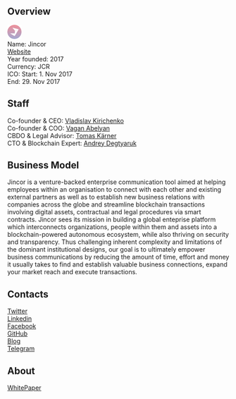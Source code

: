 ## Overview
![logo](../projects/logo/jincor.png)  
Name: Jincor  
[Website](https://ico.jincor.com/)  
Year founded: 2017  
Currency: JCR  
ICO: Start: 1. Nov 2017  
End: 29. Nov 2017  
## Staff
Co-founder & CEO: [Vladislav Kirichenko](../people/vladislav_kirichenko.md)  
Co-founder & COO: [Vagan Abelyan](../people/vagan_abelyan.md)  
CBDO & Legal Advisor: [Tomas Kärner](../people/tomas_kärner.md)  
CTO & Blockchain Expert: [Andrey Degtyaruk](../people/andrey_degtyaruk.md)
## Business Model
Jincor is a venture-backed enterprise communication tool aimed at helping employees within an organisation to connect with each other and existing external partners as well as to establish new business relations with companies across the globe and streamline blockchain transactions involving digital assets, contractual and legal procedures via smart contracts. Jincor sees its mission in building a global enteprise platform which interconnects organizations, people within them and assets into a blockchain-powered autonomous ecosystem, while also thriving on security and transparency. Thus challenging inherent complexity and limitations of the dominant institutional designs, our goal is to ultimately empower business communications by reducing the amount of time, effort and money it usually takes to find and establish valuable business connections, expand your market reach and execute transactions.
## Contacts  
[Twitter](https://twitter.com/jincor_ico)  
[Linkedin](https://www.linkedin.com/company/24974933/)  
[Facebook](https://www.facebook.com/jincorlimited)   
[GitHub](https://github.com/jincortech)  
[Blog](https://medium.com/jincor)  
[Telegram](https://t.me/jincorICOeng)  
## About
[WhitePaper](https://s3.eu-west-2.amazonaws.com/jincor-ico/whitepaper.pdf)
